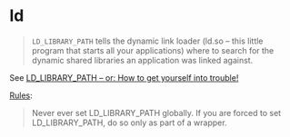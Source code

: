 # ld

> `LD_LIBRARY_PATH` tells the dynamic link loader (ld.so – this little program that starts all your applications) where to search for the dynamic shared libraries an application was linked against.

See [LD_LIBRARY_PATH – or: How to get yourself into trouble!](https://www.hpc.dtu.dk/?page_id=1180)

[Rules](http://xahlee.info/UnixResource_dir/_/ldpath.html):

> Never ever set LD_LIBRARY_PATH globally.
> If you are forced to set LD_LIBRARY_PATH, do so only as part of a wrapper.
